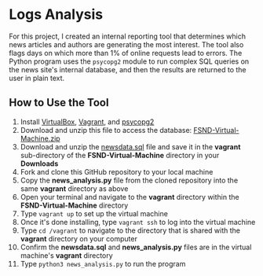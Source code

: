 # Logs Analysis
For this project, I created an internal reporting tool that determines which news articles and authors are generating the most interest. The tool also flags days on which more than 1% of online requests lead to errors. The Python program uses the `psycopg2` module to run complex SQL queries on the news site's internal database, and then the results are returned to the user in plain text.

## How to Use the Tool
1. Install [VirtualBox](https://www.virtualbox.org/wiki/Downloads), [Vagrant](https://www.vagrantup.com/downloads.html), and [psycopg2](http://initd.org/psycopg/download/)
2. Download and unzip this file to access the database: [FSND-Virtual-Machine.zip](https://d17h27t6h515a5.cloudfront.net/topher/2017/August/59822701_fsnd-virtual-machine/fsnd-virtual-machine.zip)
3. Download and unzip the [newsdata.sql](https://d17h27t6h515a5.cloudfront.net/topher/2016/August/57b5f748_newsdata/newsdata.zip) file and save it in the **vagrant** sub-directory of the **FSND-Virtual-Machine** directory in your **Downloads**
4. Fork and clone this GitHub repository to your local machine
5. Copy the **news_analysis.py** file from the cloned repository into the same  **vagrant** directory as above
6. Open your terminal and navigate to the **vagrant** directory within the **FSND-Virtual-Machine** directory
7. Type `vagrant up` to set up the virtual machine
8. Once it's done installing, type `vagrant ssh` to log into the virtual machine
9. Type `cd /vagrant` to navigate to the directory that is shared with the **vagrant** directory on your computer
10. Confirm the **newsdata.sql** and **news_analysis.py** files are in the virtual machine's **vagrant** directory
11. Type `python3 news_analysis.py` to run the program
